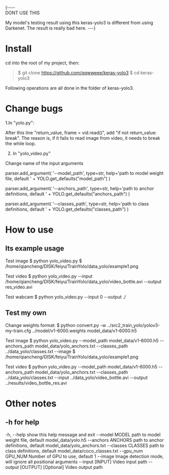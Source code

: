 (----  
DONT USE THIS 

My model's testing result using this keras-yolo3 is different from using Darkenet. The result is really bad here.
---)

# Install

cd into the root of my project, then:  
> $ git clone https://github.com/qqwweee/keras-yolo3
> $ cd keras-yolo3

Following operations are all done in the folder of keras-yolo3.

# Change bugs

1.In "yolo.py":

After this line "return_value, frame = vid.read()", add "if not return_value: break". The reason is, if it fails to read image from video, it needs to break the while loop.

2. In "yolo_video.py"

Change name of the input arguments

 parser.add_argument(
     '--model_path', type=str,
     help='path to model weight file, default ' + YOLO.get_defaults("model_path")
 )

 parser.add_argument(
     '--anchors_path', type=str,
     help='path to anchor definitions, default ' + YOLO.get_defaults("anchors_path")
 )

 parser.add_argument(
     '--classes_path', type=str,
     help='path to class definitions, default ' + YOLO.get_defaults("classes_path")
 )



# How to use 

## Its example usage

Test image
$ python yolo_video.py
$ /home/qiancheng/DISK/feiyu/TrainYolo/data_yolo/example1.png

Test video
$ python yolo_video.py --input /home/qiancheng/DISK/feiyu/TrainYolo/data_yolo/video_bottle.avi --output res_video.avi

Test wabcam
$ python yolo_video.py --input 0 --output ./

## Test my own

Change weights format:
$ python convert.py -w ../src2_train_yolo/yolov3-my-train.cfg ../model/v1-6000.weights model_data/v1-6000.h5


Test image
$ python yolo_video.py --model_path model_data/v1-6000.h5 --anchors_path model_data/yolo_anchors.txt --classes_path ../data_yolo/classes.txt --image
$ /home/qiancheng/DISK/feiyu/TrainYolo/data_yolo/example1.png

Test video
$ python yolo_video.py --model_path model_data/v1-6000.h5 --anchors_path model_data/yolo_anchors.txt --classes_path ../data_yolo/classes.txt --input ../data_yolo/video_bottle.avi --output ../results/video_bottle_res.avi


# Other notes

## -h for help

-h, --help         show this help message and exit
  --model MODEL      path to model weight file, default model_data/yolo.h5
  --anchors ANCHORS  path to anchor definitions, default
                     model_data/yolo_anchors.txt
  --classes CLASSES  path to class definitions, default
                     model_data/coco_classes.txt
  --gpu_num GPU_NUM  Number of GPU to use, default 1
  --image            Image detection mode, will ignore all positional
                     arguments
  --input [INPUT]    Video input path
  --output [OUTPUT]  [Optional] Video output path

